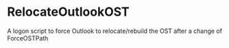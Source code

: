 # RelocateOutlookOST
A logon script to force Outlook to relocate/rebuild the OST after a change of ForceOSTPath
